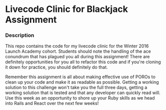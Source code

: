 # Livecode Clinic for Blackjack Assignment

### Description
This repo contains the code for my livecode clinic for the Winter 2016 Launch
Academy cohort. Students should note the handling of the ace conundrum that has
plagued you all during this assignment! There are definitely opportunities for you
all to refactor this code and if you're cloning it down for practice, you should
definitely do that.

Remember this assignment is all about making effective use of POROs to clean up
your code and make it as readable as possible. Getting a working solution to this
challenge won't take you the full three days, getting a working solution that is
tested and that any developer can quickly read will. Use this week as an 
opportunity to shore up your Ruby skills as we head into Rails and React over the
next few weeks!
